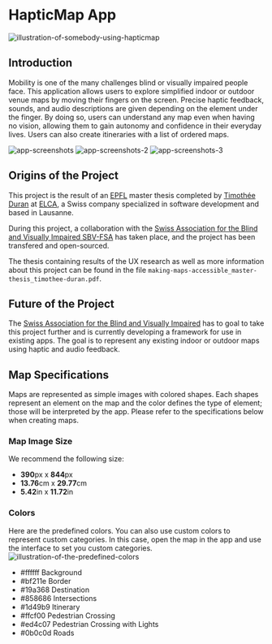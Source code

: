 # HapticMap App

![illustration-of-somebody-using-hapticmap](https://user-images.githubusercontent.com/26303997/167565189-60b5c111-9689-42cd-abb3-f44b9d5f9a4f.jpg)

## Introduction
Mobility is one of the many challenges blind or visually impaired people face. This application allows users to explore simplified indoor or outdoor venue maps by moving their fingers on the screen. Precise haptic feedback, sounds, and audio descriptions are given depending on the element under the finger. By doing so, users can understand any map even when having no vision, allowing them to gain autonomy and confidence in their everyday lives. Users can also create itineraries with a list of ordered maps.

![app-screenshots](https://user-images.githubusercontent.com/26303997/167565001-6cdb65ac-831e-46bd-a3df-1cf5fd0eed54.jpg)
![app-screenshots-2](https://user-images.githubusercontent.com/26303997/167565430-73d03181-57a5-4627-95b3-ee112979d5fc.jpg)
![app-screenshots-3](https://user-images.githubusercontent.com/26303997/167565290-73f288f0-cfa9-448d-a8b3-e43f96516805.jpg)

## Origins of the Project
This project is the result of an [EPFL](https://www.epfl.ch/en/) master thesis completed by [Timothée Duran](https://www.linkedin.com/in/timotheeduran) at [ELCA](https://www.elca.ch), a Swiss company specialized in software development and based in Lausanne.

During this project, a collaboration with the [Swiss Association for the Blind and Visually Impaired SBV-FSA](https://sbv-fsa.ch/fr) has taken place, and the project has been transfered and open-sourced.

The thesis containing results of the UX research as well as more information about this project can be found in the file `making-maps-accessible_master-thesis_timothee-duran.pdf`.

## Future of the Project
The [Swiss Association for the Blind and Visually Impaired](https://sbv-fsa.ch/fr) has to goal to take this project further and is currently developing a framework for use in existing apps. The goal is to represent any existing indoor or outdoor maps using haptic and audio feedback.

## Map Specifications
Maps are represented as simple images with colored shapes. Each shapes represent an element on the map and the color defines the type of element; those will be interpreted by the app. Please refer to the specifications below when creating maps.

### Map Image Size
We recommend the following size:

* **390**px x **844**px
* **13.76**cm x **29.77**cm
* **5.42**in x **11.72**in

### Colors
Here are the predefined colors. You can also use custom colors to represent custom categories. In this case, open the map in the app and use the interface to set you custom categories.
![illustration-of-the-predefined-colors](https://user-images.githubusercontent.com/26303997/167565535-9518278b-821f-4666-b0ca-51060cbeb10d.jpg)

* #ffffff Background
* #bf211e Border
* #19a368 Destination
* #858686 Intersections
* #1d49b9 Itinerary
* #ffcf00 Pedestrian Crossing
* #ed4c07 Pedestrian Crossing with Lights
* #0b0c0d Roads


